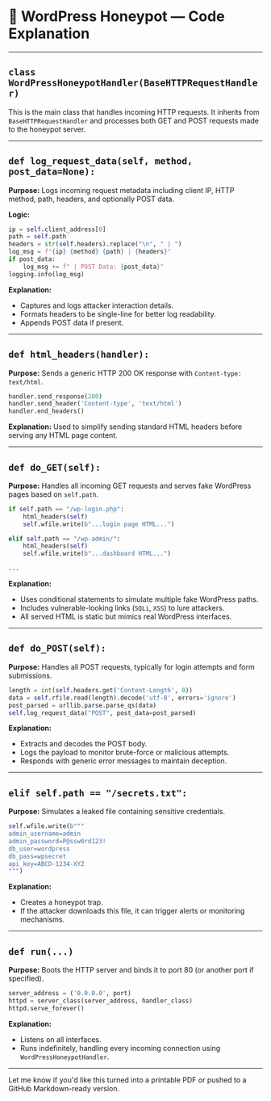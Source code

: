# 📘 WordPress Honeypot — Code Explanation

---

## `class WordPressHoneypotHandler(BaseHTTPRequestHandler)`

This is the main class that handles incoming HTTP requests. It inherits from `BaseHTTPRequestHandler` and processes both GET and POST requests made to the honeypot server.

---

## `def log_request_data(self, method, post_data=None):`

**Purpose:** Logs incoming request metadata including client IP, HTTP method, path, headers, and optionally POST data.

**Logic:**

```python
ip = self.client_address[0]
path = self.path
headers = str(self.headers).replace("\n", " | ")
log_msg = f"{ip} {method} {path} | {headers}"
if post_data:
    log_msg += f" | POST Data: {post_data}"
logging.info(log_msg)
```

**Explanation:**

* Captures and logs attacker interaction details.
* Formats headers to be single-line for better log readability.
* Appends POST data if present.

---

## `def html_headers(handler):`

**Purpose:** Sends a generic HTTP 200 OK response with `Content-type: text/html`.

```python
handler.send_response(200)
handler.send_header('Content-type', 'text/html')
handler.end_headers()
```

**Explanation:**
Used to simplify sending standard HTML headers before serving any HTML page content.

---

## `def do_GET(self):`

**Purpose:** Handles all incoming GET requests and serves fake WordPress pages based on `self.path`.

```python
if self.path == "/wp-login.php":
    html_headers(self)
    self.wfile.write(b"...login page HTML...")

elif self.path == "/wp-admin/":
    html_headers(self)
    self.wfile.write(b"...dashboard HTML...")

...
```

**Explanation:**

* Uses conditional statements to simulate multiple fake WordPress paths.
* Includes vulnerable-looking links (`SQLi`, `XSS`) to lure attackers.
* All served HTML is static but mimics real WordPress interfaces.

---

## `def do_POST(self):`

**Purpose:** Handles all POST requests, typically for login attempts and form submissions.

```python
length = int(self.headers.get('Content-Length', 0))
data = self.rfile.read(length).decode('utf-8', errors='ignore')
post_parsed = urllib.parse.parse_qs(data)
self.log_request_data("POST", post_data=post_parsed)
```

**Explanation:**

* Extracts and decodes the POST body.
* Logs the payload to monitor brute-force or malicious attempts.
* Responds with generic error messages to maintain deception.

---

## `elif self.path == "/secrets.txt":`

**Purpose:** Simulates a leaked file containing sensitive credentials.

```python
self.wfile.write(b"""
admin_username=admin
admin_password=P@ssw0rd123!
db_user=wordpress
db_pass=wpsecret
api_key=ABCD-1234-XYZ
""")
```

**Explanation:**

* Creates a honeypot trap.
* If the attacker downloads this file, it can trigger alerts or monitoring mechanisms.

---

## `def run(...)`

**Purpose:** Boots the HTTP server and binds it to port 80 (or another port if specified).

```python
server_address = ('0.0.0.0', port)
httpd = server_class(server_address, handler_class)
httpd.serve_forever()
```

**Explanation:**

* Listens on all interfaces.
* Runs indefinitely, handling every incoming connection using `WordPressHoneypotHandler`.

---

Let me know if you'd like this turned into a printable PDF or pushed to a GitHub Markdown-ready version.
